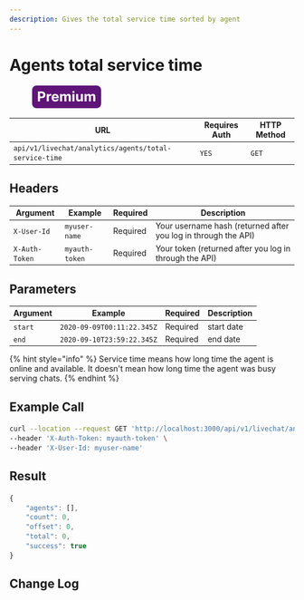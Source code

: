 ```yaml
---
description: Gives the total service time sorted by agent
---
```


# Agents total service time

<figure><img src="../../../../../../../.gitbook/assets/Premium.svg" alt=""><figcaption></figcaption></figure>

| URL                                                   | Requires Auth | HTTP Method |
| ----------------------------------------------------- | ------------- | ----------- |
| `api/v1/livechat/analytics/agents/total-service-time` | `YES`         | `GET`       |

## Headers

| Argument       | Example        | Required | Description                                                    |
| -------------- | -------------- | -------- | -------------------------------------------------------------- |
| `X-User-Id`    | `myuser-name`  | Required | Your username hash (returned after you log in through the API) |
| `X-Auth-Token` | `myauth-token` | Required | Your token (returned after you log in through the API)         |

## Parameters

| Argument | Example                    | Required | Description |
| -------- | -------------------------- | -------- | ----------- |
| `start`  | `2020-09-09T00:11:22.345Z` | Required | start date  |
| `end`    | `2020-09-10T23:59:22.345Z` | Required | end date    |

{% hint style="info" %}
Service time means how long time the agent is online and available. It doesn't mean how long time the agent was busy serving chats.
{% endhint %}

## Example Call

```bash
curl --location --request GET 'http://localhost:3000/api/v1/livechat/analytics/agents/total-service-time?start=2020-02-12T00:11:22.345Z&end=2020-02-18T23:59:22.345Z' \
--header 'X-Auth-Token: myauth-token' \
--header 'X-User-Id: myuser-name'
```

## Result

```javascript
{
    "agents": [],
    "count": 0,
    "offset": 0,
    "total": 0,
    "success": true
}
```

## Change Log
